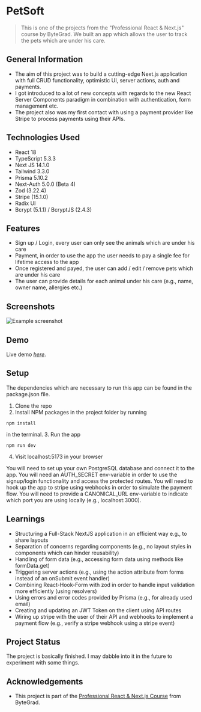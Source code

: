 # PetSoft
> This is one of the projects from the "Professional React & Next.js" course by ByteGrad. We built an app which allows the user to track the pets which are under his care.



## General Information
- The aim of this project was to build a cutting-edge Next.js application with full CRUD functionality, optimistic UI, server actions, auth and payments.
- I got introduced to a lot of new concepts with regards to the new React Server Components paradigm in combination with authentication, form management etc.
- The project also was my first contact with using a payment provider like Stripe to process payments using their APIs.



## Technologies Used
- React 18
- TypeScript 5.3.3
- Next JS 14.1.0
- Tailwind 3.3.0
- Prisma 5.10.2
- Next-Auth 5.0.0 (Beta 4)
- Zod (3.22.4)
- Stripe (15.1.0)
- Radix UI
- Bcrypt (5.1.1) / BcryptJS (2.4.3)



## Features
- Sign up / Login, every user can only see the animals which are under his care
- Payment, in order to use the app the user needs to pay a single fee for lifetime access to the app
- Once registered and payed, the user can add / edit / remove pets which are under his care
- The user can provide details for each animal under his care (e.g., name, owner name, allergies etc.)



## Screenshots
![Example screenshot](https://i.ibb.co/HKCxvLq/petsoft-example.jpg)



## Demo
Live demo [_here_](https://bg-petsoft.vercel.app/).



## Setup
The dependencies which are necessary to run this app can be found in the package.json file.

1. Clone the repo
2. Install NPM packages in the project folder by running
```
npm install
```
in the terminal.
3. Run the app 
```
npm run dev
```
4. Visit localhost:5173 in your browser

You will need to set up your own PostgreSQL database and connect it to the app.
You will need an AUTH_SECRET env-variable in order to use the signup/login functionality and access the protected routes.
You will need to hook up the app to stripe using webhooks in order to simulate the payment flow.
You will need to provide a CANONICAL_URL env-variable to indicate which port you are using locally (e.g., localhost:3000).



## Learnings
- Structuring a Full-Stack NextJS application in an efficient way e.g., to share layouts
- Separation of concerns regarding components (e.g., no layout styles in components which can hinder reusability)
- Handling of form data (e.g., accessing form data using methods like formData.get)
- Triggering server actions (e.g., using the action attribute from forms instead of an onSubmit event handler)
- Combining React-Hook-Form with zod in order to handle input validation more efficiently (using resolvers)
- Using errors and error codes provided by Prisma (e.g., for already used email)
- Creating and updating an JWT Token on the client using API routes
- Wiring up stripe with the user of their API and webhooks to implement a payment flow (e.g., verify a stripe webhook using a stripe event)



## Project Status
The project is basically finished. I may dabble into it in the future to experiment with some things. 



## Acknowledgements
- This project is part of the [Professional React & Next.js Course](https://bytegrad.com/app/professional-react-and-nextjs/) from ByteGrad.




